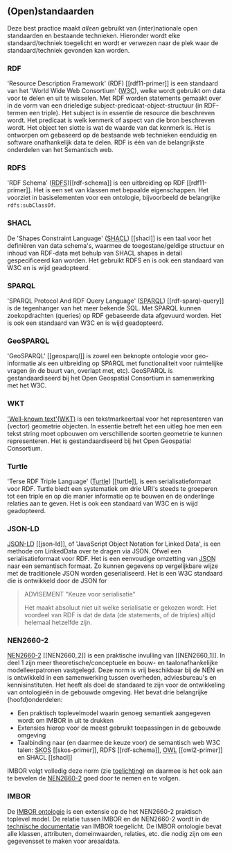 ## (Open)standaarden

Deze best practice maakt _alleen_ gebruikt van (inter)nationale open standaarden en bestaande technieken. Hieronder wordt elke standaard/techniek toegelicht en wordt er verwezen naar de plek waar de standaard/techniek gevonden kan worden.

### RDF
'Resource Description Framework' (RDF) [[rdf11-primer]] is een standaard van het 'World Wide Web Consortium' (<abbr title="World Wide Web Consortium">W3C</abbr>), welke wordt gebruikt om data voor te delen en uit te wisselen. Met RDF worden statements gemaakt over in de vorm van een drieledige subject-predicaat-object-structuur (in RDF-termen een triple). Het subject is in essentie de resource die beschreven wordt. Het predicaat is welk kenmerk of aspect van die bron beschreven wordt. Het object ten slotte is wat de waarde van dat kenmerk is. Het is ontworpen om gebaseerd op de bestaande web technieken eenduidig en software onafhankelijk data te delen. RDF is één van de belangrijkste onderdelen van het Semantisch web. 

### RDFS
'RDF Schema' (<abbr title="RDF Schema">RDFS</abbr>)[[rdf-schema]] is een uitbreiding op RDF [[rdf11-primer]]. Het is een set van klassen met bepaalde eigenschappen. Het voorziet in basiselementen voor een ontologie, bijvoorbeeld de belangrijke `rdfs:subClassOf`.

### SHACL
De 'Shapes Constraint Language' (<abbr title="Shapes Constraint Language">SHACL</abbr>) [[shacl]] is een taal voor het definiëren van data schema's, waarmee de toegestane/geldige structuur en inhoud van RDF-data met behulp van SHACL shapes in detail gespecificeerd kan worden. Het gebruikt RDFS en is ook een standaard van W3C en is wijd geadopteerd. 

### SPARQL
'SPARQL Protocol And RDF Query Language' (<abbr title="SPARQL Protocol And RDF Query Language">SPARQL</abbr>) [[rdf-sparql-query]] is de tegenhanger van het meer bekende SQL. Met SPARQL kunnen zoekopdrachten (queries) op RDF gebaseerde data afgevuurd worden. Het is ook een standaard van W3C en is wijd geadopteerd. 

### GeoSPARQL
'GeoSPARQL' [[geosparql]] is zowel een beknopte ontologie voor geo-informatie als een uitbreiding op SPARQL met functionaliteit voor ruimtelijke vragen (in de buurt van, overlapt met, etc). GeoSPARQL is gestandaardiseerd bij het Open Geospatial Consortium in samenwerking met het W3C. 

### WKT
['Well-known text'(WKT)][5] is een tekstmarkeertaal voor het representeren van (vector) geometrie objecten. In essentie betreft het een uitleg hoe men een tekst string moet opbouwen om verschillende soorten geometrie te kunnen representeren. Het is gestandaardiseerd bij het Open Geospatial Consortium. 

### Turtle
'Terse RDF Triple Language' (<abbr title="Terse RDF Triple Language">Turtle</abbr>) [[turtle]], is een serialisatieformaat voor RDF. Turtle biedt een systematiek om drie URI's steeds te groeperen tot een triple en op die manier informatie op te bouwen en de onderlinge relaties aan te geven. Het is ook een standaard van W3C en is wijd geadopteerd. 

### JSON-LD
<abbr title="JavaScript Object Notation for Linked Data">JSON-LD</abbr> [[json-ld]], of 'JavaScript Object Notation for Linked Data', is een methode om LinkedData over te dragen via JSON. Ofwel een serialisatieformaat voor RDF.  Het is een eenvoudige omzetting van <abbr title="JavaScript Object Notation">JSON</abbr> naar een semantisch formaat. Zo kunnen gegevens op vergelijkbare wijze met de traditionele JSON worden geserialiseerd. Het is een W3C standaard die is ontwikkeld door de JSON for 

>ADVISEMENT "Keuze voor serialisatie"
> 
>Het maakt absoluut niet uit welke serialisatie er gekozen wordt. Het voordeel van RDF is dat de data (de statements, of de triples) altijd helemaal hetzelfde zijn. 

### NEN2660-2
<abbr title="Regels voor informatiemodellering van de gebouwde omgeving - Deel 2: Praktische configuratie, extensie en implementatie van NEN 2660-1  ">NEN2660-2</abbr> [[NEN2660_2]] is een praktische invulling van [[NEN2660_1]]. In deel 1 zijn meer theoretische/conceptuele en bouw- en taalonafhankelijke modelleerpatronen vastgelegd. Deze norm is vrij beschikbaar bij de NEN en is ontwikkeld in een samenwerking tussen overheden, adviesbureau's en kennisinstituten. Het heeft als doel de standaard te zijn voor de ontwikkeling van ontologieën in de gebouwde omgeving. Het bevat drie belangrijke (hoofd)onderdelen:
* Een praktisch toplevelmodel waarin genoeg semantiek aangegeven wordt om IMBOR in uit te drukken
* Extensies hierop voor de meest gebruikt toepassingen in de gebouwde omgeving
* Taalbinding naar (en daarmee de keuze voor) de semantisch web W3C talen: <abbr title="Simple Knowledge Organization System">SKOS</abbr> [[skos-primer]], RDFS [[rdf-schema]], <abbr title="Web Ontology Language">OWL</abbr> [[owl2-primer]] en SHACL [[shacl]] 

IMBOR volgt volledig deze norm (zie [toelichting][3]) en daarmee is het ook aan te bevelen de [NEN2660-2][1] goed door te nemen en te volgen.

### IMBOR
 
De [IMBOR ontologie][4] is een extensie op de het NEN2660-2 praktisch toplevel model. De relatie tussen IMBOR en de NEN2660-2 wordt in de [technische documentatie][2] van IMBOR toegelicht. De IMBOR ontologie bevat alle klassen, attributen, domeinwaarden, relaties, etc. die nodig zijn om een gegevensset te maken voor areaaldata. 

[1]: https://www.nen.nl/nen-2660-2-2022-nl-291667
[2]: https://docs.crow.nl/imbor/techdoc/#imbor-samenhang-en-hierarchie
[3]: https://docs.crow.nl/imbor/techdoc/#nen2660-2
[4]: https://docs.crow.nl/onto-verkenner/imbor/
[5]: https://en.wikipedia.org/wiki/Well-known_text_representation_of_geometry